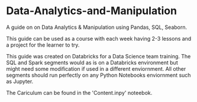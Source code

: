 # Data-Analytics-and-Manipulation
A guide on on Data Analytics &amp; Manipulation using Pandas, SQL, Seaborn.

This guide can be used as a course with each week having 2-3 lessons and a project for the learner to try.

This guide was created on Databricks for a Data Science team training. The SQL and Spark segments would as is on a Databricks environment but might need some modification if used in a different enviornment. All other segments should run perfectly on any Python Notebooks enviornment such as Jupyter.

The Cariculum can be found in the 'Content.inpy' noteebok.
